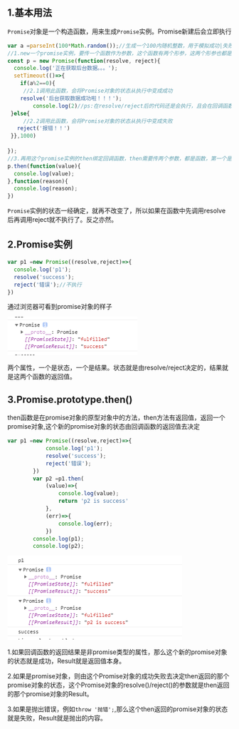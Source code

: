 ## 1.基本用法

`Promise`对象是一个构造函数，用来生成`Promise`实例。Promise新建后会立即执行

```javascript
var a =parseInt(100*Math.random());//生成一个100内随机整数，用于模拟成功|失败
//1.new一个promise实例，要传一个函数作为参数，这个函数有两个形参，这两个形参也都是传入函数。名字随便起，但是约定好是resolve和reject，系统自动往进传
const p = new Promise(function(resolve, reject){
  console.log('正在获取后台数据。。。');
  setTimeout(()=>{
    if(a%2==0){
     //2.1调用此函数，会将Promise对象的状态从执行中变成成功
    resolve('后台获取数据成功啦！！！');
        console.log(2)//ps:在resolve/reject后的代码还是会执行，且会在回调函数执行前被调用。
 }else{
     //2.2调用此函数，会将Promise对象的状态从执行中变成失败
   reject('报错！！')
 }},1000)
    
});
//3.再用这个promise实例的then绑定回调函数，then需要传两个参数，都是函数，第一个是成功的回调，第二个是失败的回调，这两个方法接收上面resolve和reject的返回值。
p.then(function(value){
  console.log(value);
},function(reason){
  console.log(reason);
})

```

`Promise`实例的状态一经确定，就再不改变了，所以如果在函数中先调用resolve后再调用reject就不执行了。反之亦然。

## 2.Promise实例

```javascript
var p1 =new Promise((resolve,reject)=>{
  console.log('p1');
  resolve('success');
  reject('错误');//不执行
})
```



通过浏览器可看到promise对象的样子

![image-20210319104645558](assets/image-20210319104645558.png)

两个属性，一个是状态，一个是结果。状态就是由resolve/reject决定的，结果就是这两个函数的返回值。

## 3.Promise.prototype.then() 

then函数是在promise对象的原型对象中的方法，then方法有返回值，返回一个promise对象,这个新的promise对象的状态由回调函数的返回值去决定

```javascript
var p1 =new Promise((resolve,reject)=>{
            console.log('p1');
            resolve('success');
            reject('错误');
        })
        var p2 =p1.then(
            (value)=>{
             	console.log(value);
                return 'p2 is success'
        	},
            (err)=>{
        		console.log(err);
        	})
        console.log(p1);
        console.log(p2);
```

![image-20210319110830216](assets/image-20210319110830216.png)

1.如果回调函数的返回结果是非promise类型的属性，那么这个新的promise对象的状态就是成功，Result就是返回值本身。

2.如果是promise对象，则由这个Promise对象的成功失败去决定then返回的那个promise对象的状态，这个Promise对象的resolve()/reject()的参数就是then返回的那个promise对象的Result。

3.如果是抛出错误，例如`throw '抛错';`,那么这个then返回的promise对象的状态就是失败，Result就是抛出的内容。

